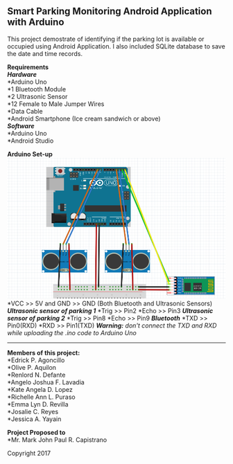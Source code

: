 Smart Parking Monitoring Android Application with Arduino
----------------------------------------------------------------------
This project demostrate of identifying if the parking lot is available or occupied using Android Application. I also included SQLite database to save the date and time records. </br>

**Requirements** </br>
__*Hardware*__ </br>
*Arduino Uno </br>
*1 Bluetooth Module </br>
*2 Ultrasonic Sensor </br>
*12 Female to Male Jumper Wires </br>
*Data Cable </br>
*Android Smartphone (Ice cream sandwich or above) </br>
__*Software*__ </br>
*Arduino Uno </br>
*Android Studio </br>

**Arduino Set-up** </br>
![alt text](https://github.com/GeloLavadia/SmartParking/blob/master/arduino_setup.png) </br>
*VCC >> 5V and GND >> GND (Both Bluetooth and Ultrasonic Sensors)
__*Ultrasonic sensor of parking 1*__
*Trig >> Pin2
*Echo >> Pin3
__*Ultrasonic sensor of parking 2*__
*Trig >> Pin8
*Echo >> Pin9
__*Bluetooth*__
*TXD >> Pin0(RXD)
*RXD >> Pin1(TXD)
*__Warning:__ don't connect the TXD and RXD while uploading the .ino code to Arduino Uno*

----------------------------------------------------------------------
**Members of this project:** </br>
*Edrick P. Agoncillo </br>
*Olive P. Aquilon </br>
*Renlord N. Defante </br>
*Angelo Joshua F. Lavadia </br>
*Kate Angela D. Lopez </br>
*Richelle Ann L. Puraso </br>
*Emma Lyn D. Revilla </br>
*Josalie C. Reyes </br>
*Jessica A. Yayain </br>

**Project Proposed to**  </br>
*Mr. Mark John Paul R. Capistrano

Copyright 2017
